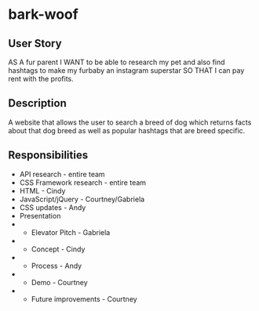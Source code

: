 # bark-woof
## User Story
AS A fur parent I WANT to be able to research my pet and also find hashtags to make my furbaby an instagram superstar SO THAT I can pay rent with the profits.

## Description
A website that allows the user to search a breed of dog which returns facts about that dog breed as well as popular hashtags that are breed specific.

## Responsibilities
- API research - entire team
- CSS Framework research - entire team
- HTML - Cindy
- JavaScript/jQuery - Courtney/Gabriela 
- CSS updates - Andy
- Presentation
- - Elevator Pitch - Gabriela
- - Concept - Cindy 
- - Process - Andy
- - Demo - Courtney
- - Future improvements - Courtney
